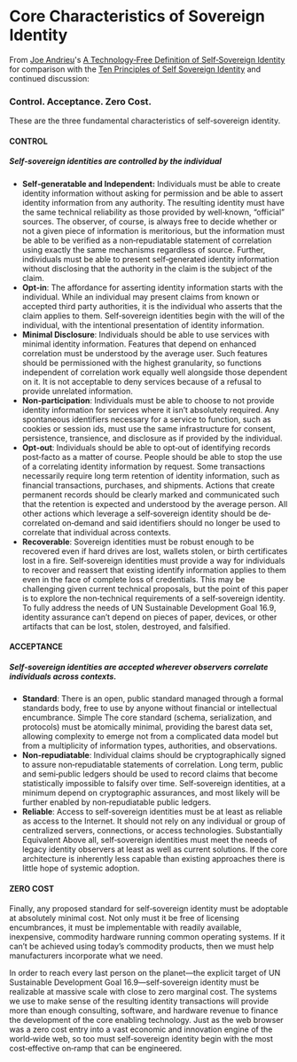 # Core Characteristics of Sovereign Identity

From [Joe Andrieu](https://github.com/jandrieu)'s [A Technology‐Free Definition of Self‐Sovereign Identity](https://github.com/jandrieu/rebooting-the-web-of-trust-fall2016/raw/master/topics-and-advance-readings/a-technology-free-definition-of-self-sovereign-identity.pdf) for comparison with the [Ten Principles of Self Sovereign Identity](https://github.com/WebOfTrustInfo/self-sovereign-identity/blob/master/self-sovereign-identity-principles.md) and continued discussion:

### Control. Acceptance. Zero Cost.

These are the three fundamental characteristics of  self‐sovereign identity. 

#### CONTROL 
##### Self‐sovereign identities are controlled by the individual 

* **Self‐generatable and Independent:** Individuals must be able to create identity information without asking for permission and be able to assert identity information from any authority. The resulting identity must have the same technical reliability as those provided by well‐known, “official” sources. The observer, of course, is always free to decide whether or not a given piece of information is meritorious, but the information must be able to be verified as a non‐repudiatable statement of correlation using exactly the same mechanisms regardless of source. Further, individuals must be able to present self‐generated identity information without disclosing that the authority in the claim is the subject of the claim. 
* **Opt‐in**: The affordance for asserting identity information starts with the individual. While an individual may present claims from known or accepted third party authorities, it is the individual who asserts that the claim applies to them. Self‐sovereign identities begin with the will of the individual, with the intentional presentation of identity information. 
* **Minimal Disclosure**: Individuals should be able to use services with minimal identity information. Features that depend on enhanced correlation must be understood by the average user. Such features should be permissioned with the highest granularity, so functions independent of correlation work equally well alongside those dependent on it. It is not acceptable to deny services because of a refusal to provide unrelated information. 
* **Non‐participation**: Individuals must be able to choose to not provide identity information for services where it isn’t absolutely required.  Any spontaneous identifiers necessary for a service to function, such as cookies or session ids, must use the same infrastructure for consent, persistence, transience, and disclosure as if provided by the individual. 
* **Opt‐out**: Individuals should be able to opt‐out of identifying records post‐facto as a matter of course.  People should be able to stop the use of a correlating identity information by request. Some transactions necessarily require long term retention of identity information, such as financial transactions, purchases, and shipments. Actions that create permanent records should be clearly marked and communicated such that the retention is expected and understood by the average person. All other actions which leverage a self‐sovereign identity should be de‐correlated on‐demand and said identifiers should no longer be used to correlate that individual across contexts. 
* **Recoverable**: Sovereign identities must be robust enough to be recovered even if hard drives are lost, wallets stolen, or birth certificates lost in a fire. Self‐sovereign identities must provide a way for individuals to recover and reassert that existing identify information applies to them even in the face of complete loss of credentials. This may be challenging given current technical proposals, but the point of this paper is to explore the non‐technical requirements of a self‐sovereign identity. To fully address the needs of UN Sustainable Development Goal 16.9, identity assurance can’t depend on pieces of paper, devices, or other artifacts that can be lost, stolen, destroyed, and falsified. 

#### ACCEPTANCE 
##### Self‐sovereign identities are accepted wherever observers correlate individuals across contexts. 

* **Standard**: There is an open, public standard managed through a formal standards body, free to use by anyone without financial or intellectual encumbrance. Simple The core standard (schema, serialization, and protocols) must be atomically minimal, providing the barest data set, allowing complexity to emerge not from a complicated data model but from a multiplicity of information types, authorities, and observations. 
* **Non‐repudiatable**: Individual claims should be cryptographically signed to assure non‐repudiatable statements of correlation. Long term, public and semi‐public ledgers should be used to record claims that become statistically impossible to falsify over time. Self‐sovereign identities, at a minimum depend on cryptographic assurances, and most likely will be further enabled by non‐repudiatable public ledgers. 
* **Reliable**: Access to self‐sovereign identities must be at least as reliable as access to the Internet. It should not rely on any individual or group of centralized servers, connections, or access technologies. Substantially Equivalent Above all, self‐sovereign identities must meet the needs of legacy identity observers at least as well as current solutions. If the core architecture is inherently less capable than existing approaches there is little hope of systemic adoption. 

#### ZERO COST 
Finally, any proposed standard for self‐sovereign identity must be adoptable at absolutely minimal cost. Not only must it be free of licensing encumbrances, it must be implementable with readily available, inexpensive, commodity hardware running common operating systems. If it can’t be achieved using today’s commodity products, then we must help manufacturers incorporate what we need.  

In order to reach every last person on the planet—the explicit target of UN Sustainable Development Goal 16.9—self‐sovereign identity must be realizable at massive scale with close to zero marginal cost. The systems we use to make sense of the resulting identity transactions will provide more than enough consulting, software, and hardware revenue to finance the development of the core enabling technology. Just as the web browser was a zero cost entry into a vast economic and innovation engine of the world‐wide web, so too must self‐sovereign identity begin with the most cost‐effective on‐ramp that can be engineered. 
